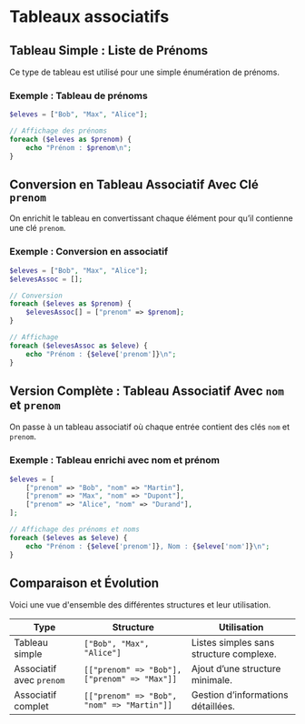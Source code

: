 # Tableaux associatifs

## Tableau Simple : Liste de Prénoms

Ce type de tableau est utilisé pour une simple énumération de prénoms.

### Exemple : Tableau de prénoms

```php
$eleves = ["Bob", "Max", "Alice"];

// Affichage des prénoms
foreach ($eleves as $prenom) {
    echo "Prénom : $prenom\n";
}
```

## Conversion en Tableau Associatif Avec Clé `prenom`

On enrichit le tableau en convertissant chaque élément pour qu’il contienne une clé `prenom`.

### Exemple : Conversion en associatif

```php
$eleves = ["Bob", "Max", "Alice"];
$elevesAssoc = [];

// Conversion
foreach ($eleves as $prenom) {
    $elevesAssoc[] = ["prenom" => $prenom];
}

// Affichage
foreach ($elevesAssoc as $eleve) {
    echo "Prénom : {$eleve['prenom']}\n";
}
```

## Version Complète : Tableau Associatif Avec `nom` et `prenom`

On passe à un tableau associatif où chaque entrée contient des clés `nom` et `prenom`.

### Exemple : Tableau enrichi avec nom et prénom

```php
$eleves = [
    ["prenom" => "Bob", "nom" => "Martin"],
    ["prenom" => "Max", "nom" => "Dupont"],
    ["prenom" => "Alice", "nom" => "Durand"],
];

// Affichage des prénoms et noms
foreach ($eleves as $eleve) {
    echo "Prénom : {$eleve['prenom']}, Nom : {$eleve['nom']}\n";
}
```

## Comparaison et Évolution

Voici une vue d'ensemble des différentes structures et leur utilisation.

| **Type**                 | **Structure**                                | **Utilisation**                         |
|--------------------------|----------------------------------------------|-----------------------------------------|
| Tableau simple           | `["Bob", "Max", "Alice"]`                    | Listes simples sans structure complexe. |
| Associatif avec `prenom` | `[["prenom" => "Bob"], ["prenom" => "Max"]]` | Ajout d’une structure minimale.         |
| Associatif complet       | `[["prenom" => "Bob", "nom" => "Martin"]]`   | Gestion d’informations détaillées.      |
